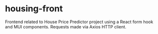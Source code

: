 # housing-front
Frontend related to House Price Predictor project using a React form hook and MUI components. Requests made via Axios HTTP client.

